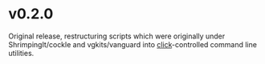 v0.2.0
======

Original release, restructuring scripts which were originally under
ShrimpingIt/cockle and vgkits/vanguard into
[click](http://click.pocoo.org/)-controlled command line utilities.
